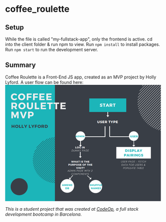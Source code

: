 # coffee_roulette
## Setup

While the file is called "my-fullstack-app", only the frontend is active. cd into the client folder & run npm to view.
Run `npm install` to install packages.
Run `npm start` to run the development server.

## Summary
Coffee Roulette is a Front-End JS app, created as an MVP project by Holly Lyford.
A user flow can be found here:
![](/assets/User_flow.PNG)



_This is a student project that was created at
[CodeOp](http://codeop.tech), a full stack development bootcamp in Barcelona._
